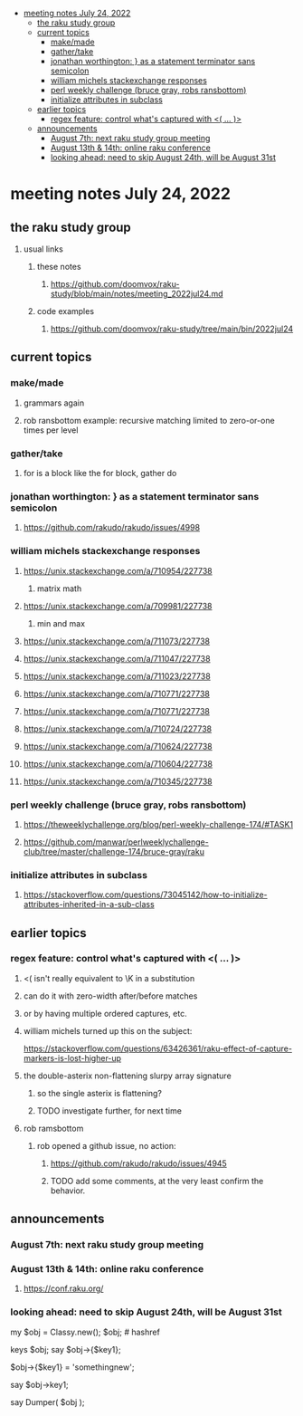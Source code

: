 - [meeting notes July 24, 2022](#org2de1156)
  - [the raku study group](#orgdedd0e1)
  - [current topics](#orgcec8b0a)
    - [make/made](#org327bf3a)
    - [gather/take](#org37e7fa0)
    - [jonathan worthington: } as a statement terminator sans semicolon](#org11505e1)
    - [william michels stackexchange responses](#org9ba155e)
    - [perl weekly challenge (bruce gray, robs ransbottom)](#orgc8481eb)
    - [initialize attributes in subclass](#orgb56588c)
  - [earlier topics](#orgc387603)
    - [regex feature: control what's captured with <( &#x2026; )>](#org38f4250)
  - [announcements](#org45cb32d)
    - [August 7th: next raku study group meeting](#orgea31da6)
    - [August 13th & 14th: online raku conference](#org59584e2)
    - [looking ahead: need to skip August 24th, will be August 31st](#orge28148d)


<a id="org2de1156"></a>

# meeting notes July 24, 2022


<a id="orgdedd0e1"></a>

## the raku study group

1.  usual links

    1.  these notes
    
        1.  <https://github.com/doomvox/raku-study/blob/main/notes/meeting_2022jul24.md>
    
    2.  code examples
    
        1.  <https://github.com/doomvox/raku-study/tree/main/bin/2022jul24>


<a id="orgcec8b0a"></a>

## current topics


<a id="org327bf3a"></a>

### make/made

1.  grammars again

2.  rob ransbottom example: recursive matching limited to zero-or-one times per level


<a id="org37e7fa0"></a>

### gather/take

1.  for is a block like the for block, gather do


<a id="org11505e1"></a>

### jonathan worthington: } as a statement terminator sans semicolon

1.  <https://github.com/rakudo/rakudo/issues/4998>


<a id="org9ba155e"></a>

### william michels stackexchange responses

1.  <https://unix.stackexchange.com/a/710954/227738>

    1.  matrix math

2.  <https://unix.stackexchange.com/a/709981/227738>

    1.  min and max

3.  <https://unix.stackexchange.com/a/711073/227738>

4.  <https://unix.stackexchange.com/a/711047/227738>

5.  <https://unix.stackexchange.com/a/711023/227738>

6.  <https://unix.stackexchange.com/a/710771/227738>

7.  <https://unix.stackexchange.com/a/710771/227738>

8.  <https://unix.stackexchange.com/a/710724/227738>

9.  <https://unix.stackexchange.com/a/710624/227738>

10. <https://unix.stackexchange.com/a/710604/227738>

11. <https://unix.stackexchange.com/a/710345/227738>


<a id="orgc8481eb"></a>

### perl weekly challenge (bruce gray, robs ransbottom)

1.  <https://theweeklychallenge.org/blog/perl-weekly-challenge-174/#TASK1>

2.  <https://github.com/manwar/perlweeklychallenge-club/tree/master/challenge-174/bruce-gray/raku>


<a id="orgb56588c"></a>

### initialize attributes in subclass

1.  <https://stackoverflow.com/questions/73045142/how-to-initialize-attributes-inherited-in-a-sub-class>


<a id="orgc387603"></a>

## earlier topics


<a id="org38f4250"></a>

### regex feature: control what's captured with <( &#x2026; )>

1.  <( isn't really equivalent to \K in a substitution

2.  can do it with zero-width after/before matches

3.  or by having multiple ordered captures, etc.

4.  william michels turned up this on the subject:

    <https://stackoverflow.com/questions/63426361/raku-effect-of-capture-markers-is-lost-higher-up>

1.  the double-asterix non-flattening slurpy array signature

    1.  so the single asterix is flattening?
    
    2.  TODO investigate further, for next time

2.  rob ramsbottom

    1.  rob opened a github issue, no action:
    
        1.  <https://github.com/rakudo/rakudo/issues/4945>
        
        2.  TODO add some comments, at the very least confirm the behavior.


<a id="org45cb32d"></a>

## announcements


<a id="orgea31da6"></a>

### August 7th: next raku study group meeting


<a id="org59584e2"></a>

### August 13th & 14th: online raku conference

1.  <https://conf.raku.org/>


<a id="orge28148d"></a>

### looking ahead: need to skip August 24th, will be August 31st

my $obj = Classy.new(); $obj; # hashref

keys $obj; say $obj->{$key1};

$obj->{$key1} = 'somethingnew';

say $obj->key1;

say Dumper( $obj );
